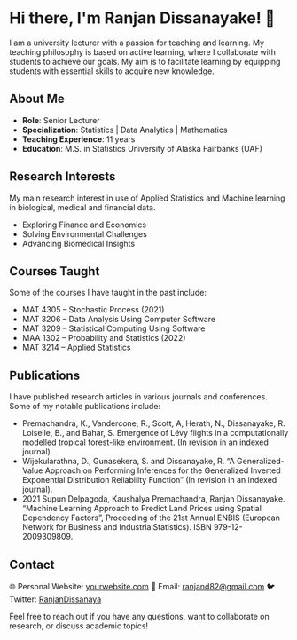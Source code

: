 # Hi there, I'm Ranjan Dissanayake! 👋

I am a university lecturer with a passion for teaching and learning. My teaching philosophy is based on active learning, where I collaborate with students to achieve our goals. My aim is to facilitate learning by equipping students with essential skills to acquire new knowledge.

## About Me

- **Role**: Senior Lecturer
- **Specialization**: Statistics | Data Analytics | Mathematics
- **Teaching Experience**: 11 years
- **Education**: M.S. in Statistics
  University of Alaska Fairbanks (UAF)

## Research Interests

My main research interest in use of Applied Statistics and Machine learning in biological, medical and financial data.

- Exploring Finance and Economics
- Solving Environmental Challenges
- Advancing Biomedical Insights

## Courses Taught

Some of the courses I have taught in the past include:

- MAT 4305 – Stochastic Process (2021)
- MAT 3206 – Data Analysis Using Computer Software
- MAT 3209 – Statistical Computing Using Software
- MAA 1302 – Probability and Statistics (2022)
- MAT 3214 – Applied Statistics

## Publications

I have published research articles in various journals and conferences. Some of my notable publications include:

- Premachandra, K., Vandercone, R., Scott, A, Herath, N., Dissanayake, R. Loiselle, B., and Bahar, S. Emergence of Lévy flights in a computationally modelled tropical forest-like environment. (In revision in an indexed journal).
- Wijekularathna, D., Gunasekera, S. and Dissanayake, R. “A Generalized-Value Approach on Performing Inferences for the Generalized Inverted Exponential Distribution Reliability Function” (In revision in an indexed journal).
- 2021 Supun Delpagoda, Kaushalya Premachandra, Ranjan Dissanayake. “Machine Learning Approach to Predict Land Prices using Spatial Dependency Factors”, Proceeding of the 21st Annual ENBIS (European Network for Business and IndustrialStatistics). ISBN 979-12-2009309809.

## Contact

🌐 Personal Website: [yourwebsite.com](https://yourwebsite.com)
📧 Email: ranjand82@gmail.com
🐦 Twitter: [RanjanDissanaya](https://twitter.com/RanjanDissanaya)

Feel free to reach out if you have any questions, want to collaborate on research, or discuss academic topics!

